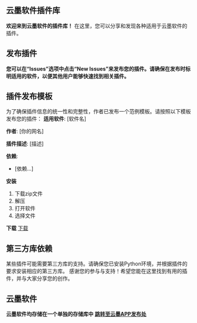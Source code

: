 ## 云墨软件插件库
**欢迎来到云墨软件的插件库！**
在这里，您可以分享和发现各种适用于云墨软件的插件。
## 发布插件
**您可以在“Issues”选项中点击“New Issues”来发布您的插件。请确保在发布时标明适用的软件，以便其他用户能够快速找到相关插件。**
## 插件发布模板
为了确保插件信息的统一性和完整性，作者已发布一个范例模板。请按照以下模板发布您的插件：
**适用软件**: [软件名]

**作者**: [你的网名]

**插件描述**: [描述]

**依赖**:
- [依赖...]

**安装**
1. 下载zip文件
2. 解压
3. 打开软件
4. 选择文件

**下载**
[下载](URL)

## 第三方库依赖
某些插件可能需要第三方库的支持。请确保您已安装Python环境，并根据插件的要求安装相应的第三方库。
感谢您的参与与支持！希望您能在这里找到有用的插件，并与大家分享您的创作。

## 云墨软件
**云墨软件均存储在一个单独的存储库中**
**[跳转至云墨APP发布处](https://github.com/LCMLCMLCMLCMM/ZHUOHUAAPP/releases)**
